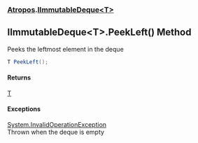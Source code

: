 ### [Atropos](Atropos.md 'Atropos').[IImmutableDeque&lt;T&gt;](IImmutableDeque_T_.md 'Atropos.IImmutableDeque&lt;T&gt;')
## IImmutableDeque&lt;T&gt;.PeekLeft() Method
Peeks the leftmost element in the deque  
```csharp
T PeekLeft();
```
#### Returns
[T](IImmutableDeque_T_.md#Atropos_IImmutableDeque_T__T 'Atropos.IImmutableDeque&lt;T&gt;.T')  
#### Exceptions
[System.InvalidOperationException](https://docs.microsoft.com/en-us/dotnet/api/System.InvalidOperationException 'System.InvalidOperationException')  
Thrown when the deque is empty
